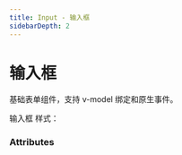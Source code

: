 ```yaml
---
title: Input - 输入框
sidebarDepth: 2
---
```


# 输入框

基础表单组件，支持 v-model 绑定和原生事件。

输入框 样式：

<ClientOnly><input-demos></input-demos></ClientOnly>

### Attributes

<ClientOnly><input-attr></input-attr></ClientOnly>
